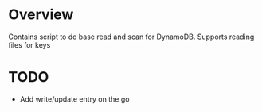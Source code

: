 # Overview
Contains script to do base read and scan for DynamoDB. Supports reading files for keys

# TODO
- Add write/update entry on the go
